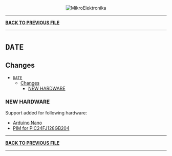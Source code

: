 <p align="center">
  <img src="http://www.mikroe.com/img/designs/beta/logo_small.png?raw=true" alt="MikroElektronika"/>
</p>

---

**[BACK TO PREVIOUS FILE](../changelog.md)**

---

# `DATE`

## Changes

- [`DATE`](#date)
  - [Changes](#changes)
    - [NEW HARDWARE](#new-hardware)

### NEW HARDWARE

Support added for following hardware:

+ [Arduino Nano](https://store.arduino.cc/products/arduino-nano?_gl=1*1ilbb7v*_up*MQ..*_ga*Mzc2OTY2MTYzLjE3MzUwNTAzMjc.*_ga_NEXN8H46L5*MTczNTA1MDMyNS4xLjAuMTczNTA1MDMyNS4wLjAuODA5MDc4MjMy)
+ [PIM for PIC24FJ128GB204](https://www.microchip.com/en-us/development-tool/MA240036)

---

**[BACK TO PREVIOUS FILE](../changelog.md)**

---
